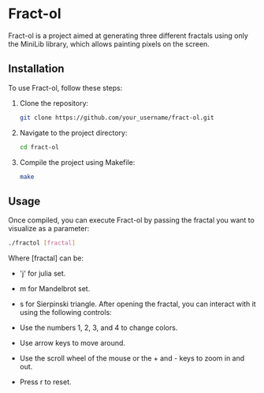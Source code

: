 # Fract-ol

Fract-ol is a project aimed at generating three different fractals using only the MiniLib library, which allows painting pixels on the screen.

## Installation

To use Fract-ol, follow these steps:

1. Clone the repository:

    ```bash
    git clone https://github.com/your_username/fract-ol.git
    ```

2. Navigate to the project directory:

    ```bash
    cd fract-ol
    ```

3. Compile the project using Makefile:

    ```bash
    make
    ```

## Usage

Once compiled, you can execute Fract-ol by passing the fractal you want to visualize as a parameter:

```bash
./fractol [fractal]
```

Where [fractal] can be:

- 'j' for julia set.
- m for Mandelbrot set.
- s for Sierpinski triangle.
After opening the fractal, you can interact with it using the following controls:

- Use the numbers 1, 2, 3, and 4 to change colors.
- Use arrow keys to move around.
- Use the scroll wheel of the mouse or the + and - keys to zoom in and out.
- Press r to reset.
